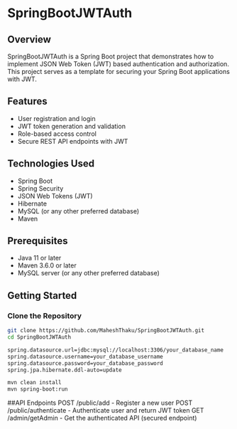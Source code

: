 # SpringBootJWTAuth

## Overview
SpringBootJWTAuth is a Spring Boot project that demonstrates how to implement JSON Web Token (JWT) based authentication and authorization. This project serves as a template for securing your Spring Boot applications with JWT.

## Features
- User registration and login
- JWT token generation and validation
- Role-based access control
- Secure REST API endpoints with JWT

## Technologies Used
- Spring Boot
- Spring Security
- JSON Web Tokens (JWT)
- Hibernate
- MySQL (or any other preferred database)
- Maven

## Prerequisites
- Java 11 or later
- Maven 3.6.0 or later
- MySQL server (or any other preferred database)

## Getting Started

### Clone the Repository
```bash
git clone https://github.com/MaheshThaku/SpringBootJWTAuth.git
cd SpringBootJWTAuth

spring.datasource.url=jdbc:mysql://localhost:3306/your_database_name
spring.datasource.username=your_database_username
spring.datasource.password=your_database_password
spring.jpa.hibernate.ddl-auto=update

mvn clean install
mvn spring-boot:run
```
##API Endpoints
POST /public/add - Register a new user
POST /public/authenticate - Authenticate user and return JWT token
GET /admin/getAdmin - Get the authenticated API (secured endpoint)
